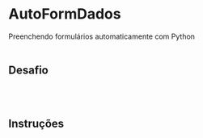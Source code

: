 # AutoFormDados
Preenchendo formulários automaticamente com Python
<br><br>
## Desafio

<br><br>
## Instruções
